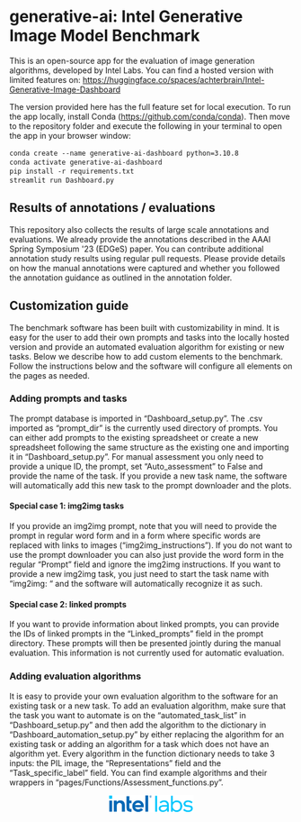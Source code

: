 # generative-ai: Intel Generative Image Model Benchmark

This is an open-source app for the evaluation of image generation algorithms, developed by Intel Labs. You can find a hosted version with limited features on:
https://huggingface.co/spaces/achterbrain/Intel-Generative-Image-Dashboard

The version provided here has the full feature set for local execution. To run the app locally, install Conda (https://github.com/conda/conda). Then move to the repository folder and execute the following in your terminal to open the app in your browser window:

```
conda create --name generative-ai-dashboard python=3.10.8
conda activate generative-ai-dashboard
pip install -r requirements.txt
streamlit run Dashboard.py
```

## Results of annotations / evaluations
This repository also collects the results of large scale annotations and evaluations. We already provide the annotations described in the AAAI Spring Symposium '23 (EDGeS) paper. You can contribute additional annotation study results using regular pull requests. Please provide details on how the manual annotations were captured and whether you followed the annotation guidance as outlined in the annotation folder. 

## Customization guide
The benchmark software has been built with customizability in mind. It is easy for the user to add their own prompts and tasks into the locally hosted version and provide an automated evaluation algorithm for existing or new tasks. Below we describe how to add custom elements to the benchmark. Follow the instructions below and the software will configure all elements on the pages as needed.

### Adding prompts and tasks 
The prompt database is imported in “Dashboard_setup.py”. The .csv imported as “prompt_dir” is the currently used directory of prompts. You can either add prompts to the existing spreadsheet or create a new spreadsheet following the same structure as the existing one and importing it in “Dashboard_setup.py”. For manual assessment you only need to provide a unique ID, the prompt, set “Auto_assessment” to False and provide the name of the task. If you provide a new task name, the software will automatically add this new task to the prompt downloader and the plots. 

#### Special case 1: img2img tasks
If you provide an img2img prompt, note that you will need to provide the prompt in regular word form and in a form where specific words are replaced with links to images (“img2img_instructions”). If you do not want to use the prompt downloader you can also just provide the word form in the regular “Prompt” field and ignore the img2img instructions. If you want to provide a new img2img task, you just need to start the task name with “img2img: “ and the software will automatically recognize it as such.

#### Special case 2: linked prompts
If you want to provide information about linked prompts, you can provide the IDs of linked prompts in the “Linked_prompts” field in the prompt directory. These prompts will then be presented jointly during the manual evaluation. This information is not currently used for automatic evaluation.

### Adding evaluation algorithms
It is easy to provide your own evaluation algorithm to the software for an existing task or a new task. To add an evaluation algorithm, make sure that the task you want to automate is on the “automated_task_list” in “Dashboard_setup.py” and then add the algorithm to the dictionary in “Dashboard_automation_setup.py” by either replacing the algorithm for an existing task or adding an algorithm for a task which does not have an algorithm yet. Every algorithm in the function dictionary needs to take 3 inputs: the PIL image, the “Representations” field and the “Task_specific_label” field. You can find example algorithms and their wrappers in “pages/Functions/Assessment_functions.py”.

<p align="center">
  <img src="assets/IL_Logo.png" width=30% height=30%>
</p>
